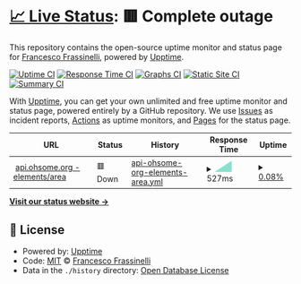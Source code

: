 # [📈 Live Status](https://frafra.github.io/ohsome-api-upptime): <!--live status--> **🟥 Complete outage**

This repository contains the open-source uptime monitor and status page for [Francesco Frassinelli](frafra.eu), powered by [Upptime](https://github.com/upptime/upptime).

[![Uptime CI](https://github.com/frafra/ohsome-api-upptime/workflows/Uptime%20CI/badge.svg)](https://github.com/frafra/ohsome-api-upptime/actions?query=workflow%3A%22Uptime+CI%22)
[![Response Time CI](https://github.com/frafra/ohsome-api-upptime/workflows/Response%20Time%20CI/badge.svg)](https://github.com/frafra/ohsome-api-upptime/actions?query=workflow%3A%22Response+Time+CI%22)
[![Graphs CI](https://github.com/frafra/ohsome-api-upptime/workflows/Graphs%20CI/badge.svg)](https://github.com/frafra/ohsome-api-upptime/actions?query=workflow%3A%22Graphs+CI%22)
[![Static Site CI](https://github.com/frafra/ohsome-api-upptime/workflows/Static%20Site%20CI/badge.svg)](https://github.com/frafra/ohsome-api-upptime/actions?query=workflow%3A%22Static+Site+CI%22)
[![Summary CI](https://github.com/frafra/ohsome-api-upptime/workflows/Summary%20CI/badge.svg)](https://github.com/frafra/ohsome-api-upptime/actions?query=workflow%3A%22Summary+CI%22)

With [Upptime](https://upptime.js.org), you can get your own unlimited and free uptime monitor and status page, powered entirely by a GitHub repository. We use [Issues](https://github.com/frafra/ohsome-api-upptime/issues) as incident reports, [Actions](https://github.com/frafra/ohsome-api-upptime/actions) as uptime monitors, and [Pages](https://frafra.github.io/ohsome-api-upptime) for the status page.

<!--start: status pages-->
<!-- This summary is generated by Upptime (https://github.com/upptime/upptime) -->
<!-- Do not edit this manually, your changes will be overwritten -->
<!-- prettier-ignore -->
| URL | Status | History | Response Time | Uptime |
| --- | ------ | ------- | ------------- | ------ |
| <img alt="" src="https://favicons.githubusercontent.com/api.ohsome.org" height="13"> [api.ohsome.org - elements/area](https://api.ohsome.org/v1/elements/area?bboxes=8.625%2C49.3711%2C8.7334%2C49.4397&format=json&time=2014-01-01) | 🟥 Down | [api-ohsome-org-elements-area.yml](https://github.com/frafra/ohsome-api-upptime/commits/HEAD/history/api-ohsome-org-elements-area.yml) | <details><summary><img alt="Response time graph" src="./graphs/api-ohsome-org-elements-area/response-time-week.png" height="20"> 527ms</summary><br><a href="https://frafra.github.io/ohsome-api-upptime/history/api-ohsome-org-elements-area"><img alt="Response time 527" src="https://img.shields.io/endpoint?url=https%3A%2F%2Fraw.githubusercontent.com%2Ffrafra%2Fohsome-api-upptime%2FHEAD%2Fapi%2Fapi-ohsome-org-elements-area%2Fresponse-time.json"></a><br><a href="https://frafra.github.io/ohsome-api-upptime/history/api-ohsome-org-elements-area"><img alt="24-hour response time 527" src="https://img.shields.io/endpoint?url=https%3A%2F%2Fraw.githubusercontent.com%2Ffrafra%2Fohsome-api-upptime%2FHEAD%2Fapi%2Fapi-ohsome-org-elements-area%2Fresponse-time-day.json"></a><br><a href="https://frafra.github.io/ohsome-api-upptime/history/api-ohsome-org-elements-area"><img alt="7-day response time 527" src="https://img.shields.io/endpoint?url=https%3A%2F%2Fraw.githubusercontent.com%2Ffrafra%2Fohsome-api-upptime%2FHEAD%2Fapi%2Fapi-ohsome-org-elements-area%2Fresponse-time-week.json"></a><br><a href="https://frafra.github.io/ohsome-api-upptime/history/api-ohsome-org-elements-area"><img alt="30-day response time 527" src="https://img.shields.io/endpoint?url=https%3A%2F%2Fraw.githubusercontent.com%2Ffrafra%2Fohsome-api-upptime%2FHEAD%2Fapi%2Fapi-ohsome-org-elements-area%2Fresponse-time-month.json"></a><br><a href="https://frafra.github.io/ohsome-api-upptime/history/api-ohsome-org-elements-area"><img alt="1-year response time 527" src="https://img.shields.io/endpoint?url=https%3A%2F%2Fraw.githubusercontent.com%2Ffrafra%2Fohsome-api-upptime%2FHEAD%2Fapi%2Fapi-ohsome-org-elements-area%2Fresponse-time-year.json"></a></details> | <details><summary><a href="https://frafra.github.io/ohsome-api-upptime/history/api-ohsome-org-elements-area">0.08%</a></summary><a href="https://frafra.github.io/ohsome-api-upptime/history/api-ohsome-org-elements-area"><img alt="All-time uptime 0.08%" src="https://img.shields.io/endpoint?url=https%3A%2F%2Fraw.githubusercontent.com%2Ffrafra%2Fohsome-api-upptime%2FHEAD%2Fapi%2Fapi-ohsome-org-elements-area%2Fuptime.json"></a><br><a href="https://frafra.github.io/ohsome-api-upptime/history/api-ohsome-org-elements-area"><img alt="24-hour uptime 0.08%" src="https://img.shields.io/endpoint?url=https%3A%2F%2Fraw.githubusercontent.com%2Ffrafra%2Fohsome-api-upptime%2FHEAD%2Fapi%2Fapi-ohsome-org-elements-area%2Fuptime-day.json"></a><br><a href="https://frafra.github.io/ohsome-api-upptime/history/api-ohsome-org-elements-area"><img alt="7-day uptime 0.08%" src="https://img.shields.io/endpoint?url=https%3A%2F%2Fraw.githubusercontent.com%2Ffrafra%2Fohsome-api-upptime%2FHEAD%2Fapi%2Fapi-ohsome-org-elements-area%2Fuptime-week.json"></a><br><a href="https://frafra.github.io/ohsome-api-upptime/history/api-ohsome-org-elements-area"><img alt="30-day uptime 0.08%" src="https://img.shields.io/endpoint?url=https%3A%2F%2Fraw.githubusercontent.com%2Ffrafra%2Fohsome-api-upptime%2FHEAD%2Fapi%2Fapi-ohsome-org-elements-area%2Fuptime-month.json"></a><br><a href="https://frafra.github.io/ohsome-api-upptime/history/api-ohsome-org-elements-area"><img alt="1-year uptime 0.08%" src="https://img.shields.io/endpoint?url=https%3A%2F%2Fraw.githubusercontent.com%2Ffrafra%2Fohsome-api-upptime%2FHEAD%2Fapi%2Fapi-ohsome-org-elements-area%2Fuptime-year.json"></a></details>

<!--end: status pages-->

[**Visit our status website →**](https://frafra.github.io/ohsome-api-upptime)

## 📄 License

- Powered by: [Upptime](https://github.com/upptime/upptime)
- Code: [MIT](./LICENSE) © [Francesco Frassinelli](frafra.eu)
- Data in the `./history` directory: [Open Database License](https://opendatacommons.org/licenses/odbl/1-0/)
